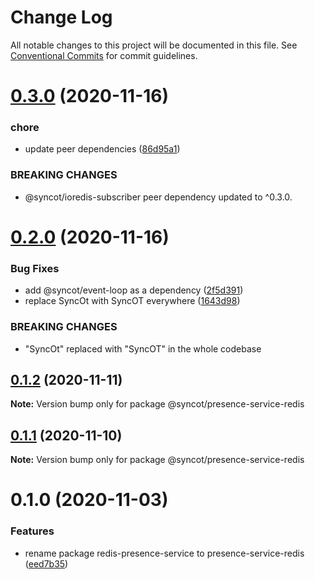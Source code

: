 # Change Log

All notable changes to this project will be documented in this file.
See [Conventional Commits](https://conventionalcommits.org) for commit guidelines.

# [0.3.0](https://github.com/SyncOT/SyncOT/compare/@syncot/presence-service-redis@0.2.0...@syncot/presence-service-redis@0.3.0) (2020-11-16)


### chore

* update peer dependencies ([86d95a1](https://github.com/SyncOT/SyncOT/commit/86d95a1eefafd921b1a9fdf89726f8c5bc633341))


### BREAKING CHANGES

* @syncot/ioredis-subscriber peer dependency updated to ^0.3.0.





# [0.2.0](https://github.com/SyncOT/SyncOT/compare/@syncot/presence-service-redis@0.1.2...@syncot/presence-service-redis@0.2.0) (2020-11-16)


### Bug Fixes

* add @syncot/event-loop as a dependency ([2f5d391](https://github.com/SyncOT/SyncOT/commit/2f5d391c832c116603bd3f59d987253109b17f12))
* replace SyncOt with SyncOT everywhere ([1643d98](https://github.com/SyncOT/SyncOT/commit/1643d98d22a811444a8992cbfb26598a583a5afd))


### BREAKING CHANGES

* "SyncOt" replaced with "SyncOT" in the whole codebase





## [0.1.2](https://github.com/SyncOT/SyncOT/compare/@syncot/presence-service-redis@0.1.1...@syncot/presence-service-redis@0.1.2) (2020-11-11)

**Note:** Version bump only for package @syncot/presence-service-redis





## [0.1.1](https://github.com/SyncOT/SyncOT/compare/@syncot/presence-service-redis@0.1.0...@syncot/presence-service-redis@0.1.1) (2020-11-10)

**Note:** Version bump only for package @syncot/presence-service-redis





# 0.1.0 (2020-11-03)


### Features

* rename package redis-presence-service to presence-service-redis ([eed7b35](https://github.com/SyncOT/SyncOT/commit/eed7b35d013237b2dc2368d4c28a12f396a11a5f))
